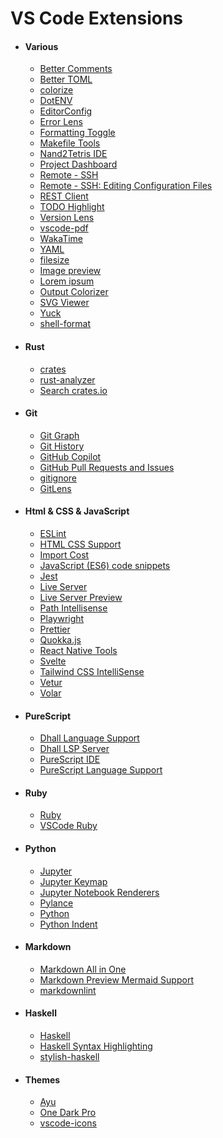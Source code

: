 # VS Code Extensions

- #### Various

  - [Better Comments](https://marketplace.visualstudio.com/items?itemName=aaron-bond.better-comments)
  - [Better TOML](https://marketplace.visualstudio.com/items?itemName=bungcip.better-toml)
  - [colorize](https://marketplace.visualstudio.com/items?itemName=kamikillerto.vscode-colorize)
  - [DotENV](https://marketplace.visualstudio.com/items?itemName=mikestead.dotenv)
  - [EditorConfig](https://marketplace.visualstudio.com/items?itemName=EditorConfig.EditorConfig)
  - [Error Lens](https://marketplace.visualstudio.com/items?itemName=usernamehw.errorlens)
  - [Formatting Toggle](https://marketplace.visualstudio.com/items?itemName=tombonnike.vscode-status-bar-format-toggle)
  - [Makefile Tools](https://marketplace.visualstudio.com/items?itemName=ms-vscode.makefile-tools)
  - [Nand2Tetris IDE](https://marketplace.visualstudio.com/items?itemName=AvivYaish.nand-ide)
  - [Project Dashboard](https://marketplace.visualstudio.com/items?itemName=kruemelkatze.vscode-dashboard)
  - [Remote - SSH](https://marketplace.visualstudio.com/items?itemName=ms-vscode-remote.remote-ssh)
  - [Remote - SSH: Editing Configuration Files](https://marketplace.visualstudio.com/items?itemName=ms-vscode-remote.remote-ssh-edit)
  - [REST Client](https://marketplace.visualstudio.com/items?itemName=humao.rest-client)
  - [TODO Highlight](https://marketplace.visualstudio.com/items?itemName=wayou.vscode-todo-highlight)
  - [Version Lens](https://marketplace.visualstudio.com/items?itemName=pflannery.vscode-versionlens)
  - [vscode-pdf](https://marketplace.visualstudio.com/items?itemName=tomoki1207.pdf)
  - [WakaTime](https://marketplace.visualstudio.com/items?itemName=WakaTime.vscode-wakatime)
  - [YAML](https://marketplace.visualstudio.com/items?itemName=redhat.vscode-yaml)
  - [filesize](https://marketplace.visualstudio.com/items?itemName=mkxml.vscode-filesize)
  - [Image preview](https://marketplace.visualstudio.com/items?itemName=kisstkondoros.vscode-gutter-preview)
  - [Lorem ipsum](https://marketplace.visualstudio.com/items?itemName=Tyriar.lorem-ipsum)
  - [Output Colorizer](https://marketplace.visualstudio.com/items?itemName=IBM.output-colorizer)
  - [SVG Viewer](https://marketplace.visualstudio.com/items?itemName=cssho.vscode-svgviewer)
  - [Yuck](https://marketplace.visualstudio.com/items?itemName=eww-yuck.yuck)
  - [shell-format](https://marketplace.visualstudio.com/items?itemName=foxundermoon.shell-format)

- #### Rust

  - [crates](https://marketplace.visualstudio.com/items?itemName=serayuzgur.crates)
  - [rust-analyzer](https://marketplace.visualstudio.com/items?itemName=rust-lang.rust-analyzer)
  - [Search crates.io](https://marketplace.visualstudio.com/items?itemName=belfz.search-crates-io)

- #### Git

  - [Git Graph](https://marketplace.visualstudio.com/items?itemName=mhutchie.git-graph)
  - [Git History](https://marketplace.visualstudio.com/items?itemName=donjayamanne.githistory)
  - [GitHub Copilot](https://marketplace.visualstudio.com/items?itemName=GitHub.copilot)
  - [GitHub Pull Requests and Issues](https://marketplace.visualstudio.com/items?itemName=GitHub.vscode-pull-request-github)
  - [gitignore](https://marketplace.visualstudio.com/items?itemName=codezombiech.gitignore)
  - [GitLens](https://marketplace.visualstudio.com/items?itemName=eamodio.gitlens)

- #### Html & CSS & JavaScript

  - [ESLint](https://marketplace.visualstudio.com/items?itemName=dbaeumer.vscode-eslint)
  - [HTML CSS Support](https://marketplace.visualstudio.com/items?itemName=ecmel.vscode-html-css)
  - [Import Cost](https://marketplace.visualstudio.com/items?itemName=wix.vscode-import-cost)
  - [JavaScript (ES6) code snippets](https://marketplace.visualstudio.com/items?itemName=xabikos.JavaScriptSnippets)
  - [Jest](https://marketplace.visualstudio.com/items?itemName=Orta.vscode-jest)
  - [Live Server](https://marketplace.visualstudio.com/items?itemName=ritwickdey.LiveServer)
  - [Live Server Preview](https://marketplace.visualstudio.com/items?itemName=negokaz.live-server-preview)
  - [Path Intellisense](https://marketplace.visualstudio.com/items?itemName=christian-kohler.path-intellisense)
  - [Playwright](https://marketplace.visualstudio.com/items?itemName=ms-playwright.playwright)
  - [Prettier](https://marketplace.visualstudio.com/items?itemName=esbenp.prettier-vscode)
  - [Quokka.js](https://marketplace.visualstudio.com/items?itemName=WallabyJs.quokka-vscode)
  - [React Native Tools](https://marketplace.visualstudio.com/items?itemName=msjsdiag.vscode-react-native)
  - [Svelte](https://marketplace.visualstudio.com/items?itemName=svelte.svelte-vscode)
  - [Tailwind CSS IntelliSense](https://marketplace.visualstudio.com/items?itemName=bradlc.vscode-tailwindcss)
  - [Vetur](https://marketplace.visualstudio.com/items?itemName=octref.vetur)
  - [Volar](https://marketplace.visualstudio.com/items?itemName=Vue.volar)

- #### PureScript

  - [Dhall Language Support](https://marketplace.visualstudio.com/items?itemName=dhall.dhall-lang)
  - [Dhall LSP Server](https://marketplace.visualstudio.com/items?itemName=dhall.vscode-dhall-lsp-server)
  - [PureScript IDE](https://marketplace.visualstudio.com/items?itemName=nwolverson.ide-purescript)
  - [PureScript Language Support](https://marketplace.visualstudio.com/items?itemName=nwolverson.language-purescript)

- #### Ruby

  - [Ruby](https://marketplace.visualstudio.com/items?itemName=rebornix.Ruby)
  - [VSCode Ruby](https://marketplace.visualstudio.com/items?itemName=wingrunr21.vscode-ruby)

- #### Python

  - [Jupyter](https://marketplace.visualstudio.com/items?itemName=ms-toolsai.jupyter)
  - [Jupyter Keymap](https://marketplace.visualstudio.com/items?itemName=ms-toolsai.jupyter-keymap)
  - [Jupyter Notebook Renderers](https://marketplace.visualstudio.com/items?itemName=ms-toolsai.jupyter-renderers)
  - [Pylance](https://marketplace.visualstudio.com/items?itemName=ms-python.vscode-pylance)
  - [Python](https://marketplace.visualstudio.com/items?itemName=ms-python.python)
  - [Python Indent](https://marketplace.visualstudio.com/items?itemName=KevinRose.vsc-python-indent)

- #### Markdown

  - [Markdown All in One](https://marketplace.visualstudio.com/items?itemName=yzhang.markdown-all-in-one)
  - [Markdown Preview Mermaid Support](https://marketplace.visualstudio.com/items?itemName=bierner.markdown-mermaid)
  - [markdownlint](https://marketplace.visualstudio.com/items?itemName=DavidAnson.vscode-markdownlint)

- #### Haskell

  - [Haskell](https://marketplace.visualstudio.com/items?itemName=haskell.haskell)
  - [Haskell Syntax Highlighting](https://marketplace.visualstudio.com/items?itemName=justusadam.language-haskell)
  - [stylish-haskell](https://marketplace.visualstudio.com/items?itemName=vigoo.stylish-haskell)

- #### Themes

  - [Ayu](https://marketplace.visualstudio.com/items?itemName=teabyii.ayu)
  - [One Dark Pro](https://marketplace.visualstudio.com/items?itemName=zhuangtongfa.Material-theme)
  - [vscode-icons](https://marketplace.visualstudio.com/items?itemName=vscode-icons-team.vscode-icons)
